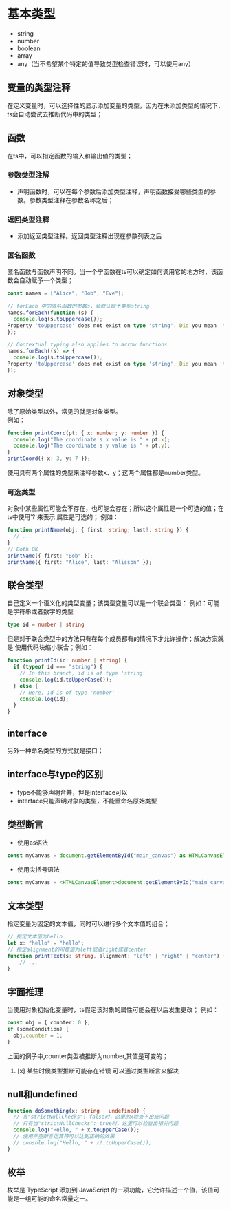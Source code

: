 # 基本类型
+ string
+ number
+ boolean
+ array
+ any（当不希望某个特定的值导致类型检查错误时，可以使用any）

## 变量的类型注释
在定义变量时，可以选择性的显示添加变量的类型，因为在未添加类型的情况下，
ts会自动尝试去推断代码中的类型；
## 函数
在ts中，可以指定函数的输入和输出值的类型；
### 参数类型注解
+ 声明函数时，可以在每个参数后添加类型注释，声明函数接受哪些类型的参数。参数类型注释在参数名称之后；
### 返回类型注释
+ 添加返回类型注释。返回类型注释出现在参数列表之后
### 匿名函数
匿名函数与函数声明不同。当一个宁函数在ts可以确定如何调用它的地方时，该函数会自动赋予一个类型；
```typescript
const names = ["Alice", "Bob", "Eve"];
 
// forEach 中的匿名函数的参数s，会默认赋予类型string
names.forEach(function (s) {
  console.log(s.toUppercase());
Property 'toUppercase' does not exist on type 'string'. Did you mean 'toUpperCase'?
});
 
// Contextual typing also applies to arrow functions
names.forEach((s) => {
  console.log(s.toUppercase());
Property 'toUppercase' does not exist on type 'string'. Did you mean 'toUpperCase'?
});

```

## 对象类型
除了原始类型以外，常见的就是对象类型。  
例如：
```typescript
function printCoord(pt: { x: number; y: number }) {
  console.log("The coordinate's x value is " + pt.x);
  console.log("The coordinate's y value is " + pt.y);
}
printCoord({ x: 3, y: 7 });
```
使用具有两个属性的类型来注释参数x、y；这两个属性都是number类型。
### 可选类型
对象中某些属性可能会不存在，也可能会存在；所以这个属性是一个可选的值；在ts中使用'?'来表示
属性是可选的；
例如：
```typescript
function printName(obj: { first: string; last?: string }) {
  // ...
}
// Both OK
printName({ first: "Bob" });
printName({ first: "Alice", last: "Alisson" });
```
## 联合类型
自己定义一个语义化的类型变量；该类型变量可以是一个联合类型：
例如：可能是字符串或者数字的类型
````typescript
type id = number | string
````
但是对于联合类型中的方法只有在每个成员都有的情况下才允许操作；解决方案就是
使用代码块缩小联合；例如：
```typescript
function printId(id: number | string) {
  if (typeof id === "string") {
    // In this branch, id is of type 'string'
    console.log(id.toUpperCase());
  } else {
    // Here, id is of type 'number'
    console.log(id);
  }
}
```

## interface
另外一种命名类型的方式就是接口；
## interface与type的区别
+ type不能够声明合并，但是interface可以
+ interface只能声明对象的类型，不能重命名原始类型
## 类型断言
+ 使用as语法
```typescript
const myCanvas = document.getElementById("main_canvas") as HTMLCanvasElement;
```
+ 使用尖括号语法
```typescript
const myCanvas = <HTMLCanvasElement>document.getElementById("main_canvas");
```

## 文本类型
指定变量为固定的文本值，同时可以进行多个文本值的组合；
```typescript
// 指定文本值为hello
let x: "hello" = "hello";
// 指定alignment的可能值为left或者right或者center
function printText(s: string, alignment: "left" | "right" | "center") {
    // ...
}
```
## 字面推理
当使用对象初始化变量时，ts假定该对象的属性可能会在以后发生更改；
例如：
```typescript
const obj = { counter: 0 };
if (someCondition) {
  obj.counter = 1;
}
```
上面的例子中,counter类型被推断为number,其值是可变的；
1. [x] 某些时候类型推断可能存在错误
可以通过类型断言来解决

## null和undefined
```typescript
function doSomething(x: string | undefined) {
  // 当"strictNullChecks": false时，这里的x检查不出来问题
  // 只有当"strictNullChecks": true时，这里可以检查出相关问题  
  console.log("Hello, " + x.toUpperCase());
  // 使用非空断言运算符可以达到正确的效果
  // console.log("Hello, " + x!.toUpperCase());
}
```

## 枚举
枚举是 TypeScript 添加到 JavaScript 的一项功能，它允许描述一个值，该值可能是一组可能的命名常量之一。